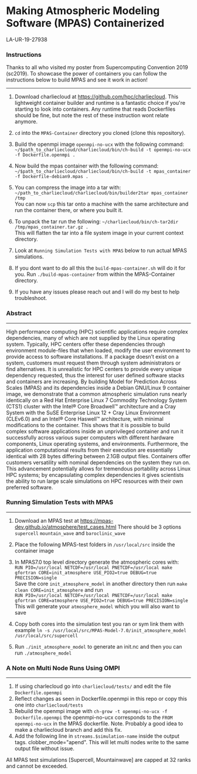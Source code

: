 # Making Atmospheric Modeling Software (MPAS) Containerized  
LA-UR-19-27938

### Instructions 
Thanks to all who visited my poster from Supercomputing Convention 2019 (sc2019). To showcase the power of containers you can
follow the instructions below to build MPAS and see it work in action!
***
1) Download charliecloud at <https://github.com/hpc/charliecloud>. This lightweight container builder and runtime is a fantastic choice if you're starting to look into containers. Any runtime that reads Dockerfiles should be fine, but note the rest of these instruction wont relate anymore. 

2) ```cd``` into the `MPAS-Container` directory you cloned (clone this repository). 

3) Build the openmpi image `openmpi-no-ucx` with the following command:  
    ```~/$path_to_charliecloud/charliecloud/bin/ch-build -t openmpi-no-ucx -f Dockerfile.openmpi .```
    
4) Now build the mpas container with the following command:  
    ```~/$path_to_charliecloud/charliecloud/bin/ch-build -t mpas_container -f Dockerfile-debian9.mpas .```
    
5) You can compress the image into a tar with:  
    ```~/path_to_charliecloud/charliecloud/bin/builder2tar mpas_container /tmp```  
    You can now `scp` this tar onto a machine with the same architecture and run the container there,  or where you built it.
    
6) To unpack the tar run the following: ```~/charliecloud/bin/ch-tar2dir /tmp/mpas_container.tar.gz .```  
    This will flatten the tar into a file system image in your current context directory. 
    
7) Look at `Running Simulation Tests with MPAS` below to run actual MPAS simulations. 
    
8) If you dont want to do all this the `build-mpas-container.sh` will do it for you. Run `./build-mpas-container` from within the MPAS-Container directory. 

9) If you have any issues please reach out and I will do my best to help troubleshoot. 




### Abstract
***
High performance computing (HPC) scientific applications require complex dependencies, many of which are not supplied by the Linux operating system.
Typically, HPC centers offer these dependencies through environment module-files that when loaded, modify 
the user environment to provide access to software installations. If a package doesn’t exist on a system,
customers must request them through system administrators or find alternatives. It is unrealistic for HPC 
centers to provide every unique dependency requested, thus the interest for user defined software stacks 
and containers are increasing. By building Model for Prediction Across Scales (MPAS) and its dependencies 
inside a Debian GNU/Linux 9 container image, we demonstrate that a common atmospheric simulation runs nearly 
identically on a Red Hat Enterprise Linux 7 Commodity Technology System (CTS1) cluster with the Intel® Core 
Broadwell™ architecture and a Cray System with the SuSE Enterprise Linux 12 + Cray Linux Environment (CLEv6.0) 
and an Intel® Core Haswell™ architecture, with minimal modifications to the container. This shows that it is possible 
to build complex software applications inside an unprivileged container and run it successfully across various super computers 
with different hardware components, Linux operating systems, and environments. Furthermore, the application computational
results from their execution are essentially identical with 28 bytes differing between 2.1GB output files. Containers offer 
customers versatility with nominal dependencies on the system they run on. This advancement potentially allows for 
tremendous portability across Linux HPC systems; by encapsulating complex dependencies it gives scientists the ability
to run large scale simulations on HPC resources with their own preferred software. 





### Running Simulation Tests with MPAS
***
1) Download an MPAS test at <https://mpas-dev.github.io/atmosphere/test_cases.html> There should be 3 options `supercell` `mountain_wave` and `baroclinic_wave`

2) Place the following MPAS-test folders in `/usr/local/src` inside the container image

3) In MPAS7.0 top level directory generate the atmospheric cores with:  
    `RUN PIO=/usr/local NETCDF=/usr/local PNETCDF=/usr/local make gfortran CORE=init_atmosphere USE_PIO2=true DEBUG=true PRECISION=single`  
     Save the core `init_atmosphere_model` in another directory then run `make clean CORE=init_atmosphere` and run  
    `RUN PIO=/usr/local NETCDF=/usr/local PNETCDF=/usr/local make gfortran CORE=atmosphere USE_PIO2=true DEBUG=true PRECISION=single`  
    This will generate your ```atmosphere_model``` which you will also want to save

4) Copy both cores into the simulation test you ran or sym link them with example `ln -s /usr/local/src/MPAS-Model-7.0/init_atmosphere_model /usr/local/src/supercell`


5) Run `./init_atmosphere_model` to generate an init.nc and then you can run `./atmosphere_model`



### A Note on Multi Node Runs Using OMPI
***
1) If using charlecloud go into `charliecloud/tests/` and edit the file `Dockerfile.openmpi`  
2) Reflect changes as seen in Dockerfile.openmpi in this repo or copy this one into `charliecloud/tests`
3) Rebuild the openmpi image with `ch-grow -t openmpi-no-ucx -f Dockerfile.openmpi` the openmpi-no-ucx corresponds to the `FROM openmpi-no-ucx` in the MPAS dockerfile.
        Note. Probably a good idea to make a charliecloud branch and add this fix.
4) Add the following line in `streams.$simulation-name` inside the output tags. clobber_mode="apend". This will let multi nodes write to the same output file without issue. 

All MPAS test simulations [Supercell, Mountainwave] are capped at 32 ranks and cannot be exceeded.

